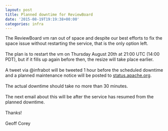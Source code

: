 ```yaml
---
layout: post
title: Planned downtime for ReviewBoard
date: '2015-08-19T19:19:38+00:00'
categories: infra
---
```

<div> 
    <div> 
      <div>The ReviewBoard vm ran out of space and despite our best 
efforts to fix the space issue without restarting the service, that is 
the only option left.<br /><br /></div>The plan is to restart the vm on 
Thursday August 20th at 21:00 UTC (14:00 PDT), but if it fills up again 
before then, the resize will take place earlier.<br /><br /> 
    </div>A tweet via @infrabot will be tweeted 1 hour before the scheduled downtime and a planned maintenance notice will be posted to <a href="http://status.apache.org" target="_blank">status.apache.org</a>.<br /><br /> 
  </div>The actual downtime should take no more than 30 minutes.<br /><br />The next email about this will be after the service has resumed from the <span>planned</span> downtime.<br /><br />Thanks!<br /><br />Geoff Corey
